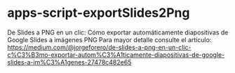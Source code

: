# apps-script-exportSlides2Png
De Slides a PNG en un clic: Cómo exportar automáticamente diapositivas de Google Slides a imágenes PNG
Para mayor detalle consulte el artículo: https://medium.com/@jorgeforero/de-slides-a-png-en-un-clic-c%C3%B3mo-exportar-autom%C3%A1ticamente-diapositivas-de-google-slides-a-im%C3%A1genes-27478c482e65
